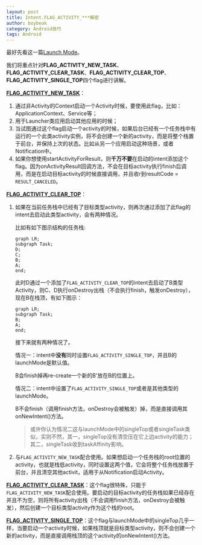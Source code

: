```yaml
---
layout: post
title: Intent.FLAG_ACTIVITY_***解密
author: boybeak
category: Android技巧
tags: Android
---
```



最好先看这一篇[Launch Mode]({{$site.base_url}}/android/LaunchMode.html)。

我们将重点针对**FLAG_ACTIVITY_NEW_TASK**、**FLAG_ACTIVITY_CLEAR_TASK**、**FLAG_ACTIVITY_CLEAR_TOP**、**FLAG_ACTIVITY_SINGLE_TOP**四个flag进行讲解。



[**FLAG_ACTIVITY_NEW_TASK**](https://developer.android.com/reference/android/content/Intent#FLAG_ACTIVITY_NEW_TASK)：

1. 通过非Activity的Context启动一个Activity时候，要使用此flag，比如：ApplicationContext、Service等；
2. 用于Launcher类应用启动其他应用的时候；
3. 当试图通过这个flag启动一个activity的时候，如果后台已经有一个任务栈中有运行的一个此类activity实例，将不会创建一个新的activity，而是将整个栈置于前台，并保持上次的状态。比如从另一个应用启动这种场景，或者Notification中。
4. 如果你想使用startActivityForResult，则**千万不要**在启动的intent添加这个flag。因为onActivityResult回调方法，不会在目标activity执行finish后调用，而是在启动目标activity的时候直接调用，并且收r到resultCode = `RESULT_CANCELED`。

[**FLAG_ACTIVITY_CLEAR_TOP**](https://developer.android.com/reference/android/content/Intent#FLAG_ACTIVITY_CLEAR_TOP)：

1. 如果在当前任务栈中已经有了目标类型activity，则再次通过添加了此flag的intent去启动此类型activity，会有两种情况。

   比如有如下图示结构的任务栈:

   ```mermaid
   graph LR;
   subgraph Task;
   D;
   C;
   B;
   A;
   end;
   ```

   此时D通过一个添加了`FLAG_ACTIVITY_CLEAR_TOP`的intent去启动了B类型Activity，则C、D执行onDestroy出栈（不会执行finish，触发onDestroy），现在B在栈顶，有如下图示：

   ```mermaid
   graph LR;
   subgraph Task;
   B;
   A;
   end;
   ```

   接下来就有两种情况了。

   情况一：intent中**没有**同时设置`FLAG_ACTIVITY_SINGLE_TOP`，并且B的launchMode是默认值。

   B会finish掉再re-create一个新的B'放在B的位置上。

   情况二：intent中设置了`FLAG_ACTIVITY_SINGLE_TOP`或者是其他类型的launchMode。

   B不会finish（调用finish方法，onDestroy会被触发）掉，而是直接调用其onNewIntent()方法。

   > 或许你认为情况二这与launchMode中的singleTop或者singleTask类似，实则不然，其一，singleTop没有清空压在它上边activity的能力；其二，singleTask收到taskAffinity影响。

2. 与`FLAG_ACTIVITY_NEW_TASK`配合使用。如果想启动一个任务栈的root位置的activity，也就是栈低activity，同时设置这两个值，它会将整个任务栈放置于前台，并且清空其他activit，适用于从Notification启动Activity。

[**FLAG_ACTIVITY_CLEAR_TASK**](https://developer.android.com/reference/android/content/Intent#FLAG_ACTIVITY_CLEAR_TASK)：这个flag很特殊，只能于`FLAG_ACTIVITY_NEW_TASK`配合使用。要启动的目标activity的任务栈如果已经存在并且不为空，则将所有activity出栈（不会调用finish方法，onDestroy会被触发），然后创建一个目标类型activity作为这个栈的root。



[**FLAG_ACTIVITY_SINGLE_TOP**](https://developer.android.com/reference/android/content/Intent#FLAG_ACTIVITY_SINGLE_TOP)：这个flag与launchMode中的singleTop几乎一样，当要启动一个activity时候，如果栈顶就是目标类型activity，则不会创建一个新的activity，而是直接调用栈顶的这个activity的onNewIntent()方法。
